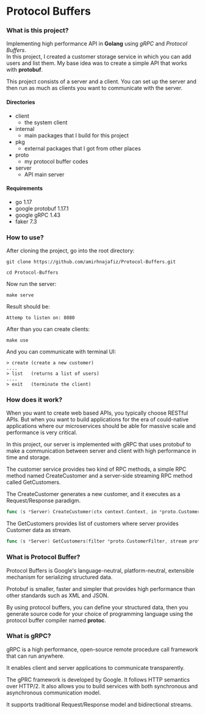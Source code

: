 # Protocol Buffers

### What is this project?
Implementing high performance API in **Golang** using _gRPC_ and _Protocol Buffers_.<br />
In this project, I created a customer storage service in which you can add users and list them.
My base idea was to create a simple API that works with **protobuf**.

This project consists of a server and a client. You can set up the server and then run
as much as clients you want to communicate with the server.

#### Directories
- client
  - the system client 
- internal
  - main packages that I build for this project
- pkg
  - external packages that I got from other places
- proto
  - my protocol buffer codes
- server
  - API main server

#### Requirements
- go 1.17
- google protobuf 1.17.1
- google gRPC 1.43
- faker 7.3

### How to use?
After cloning the project, go into the root directory:
```shell
git clone https://github.com/amirhnajafiz/Protocol-Buffers.git
```

```shell
cd Protocol-Buffers
```

Now run the server:
```shell
make serve
```

Result should be:
```shell
Attemp to listen on: 8080
```

After than you can create clients:
```shell
make use
```

And you can communicate with terminal UI:
```shell
> create (create a new customer)
....
> list   (returns a list of users)
....
> exit   (terminate the client)
```

### How does it work?
When you want to create web based APIs, you typically choose RESTful APIs.
But when you want to build applications for the era of could-native applications
where our microservices should be able for massive scale and performance is very critical.

In this project, our server is implemented with gRPC that uses protobuf to 
make a communication between server and client with high performance in time
and storage.

The customer service provides two kind of RPC methods, a simple RPC
method named CreateCustomer and a server-side streaming RPC method
called GetCustomers.

The CreateCustomer generates a new customer, and it executes as a Request/Response paradigm.
```go
func (s *Server) CreateCustomer(ctx context.Context, in *proto.CustomerRequest) (*proto.CustomerResponse, error)
```

The GetCustomers provides list of customers where server provides Customer 
data as stream.
```go 
func (s *Server) GetCustomers(filter *proto.CustomerFilter, stream proto.Customer_GetCustomersServer) error
```

### What is Protocol Buffer?
Protocol Buffers is Google's language-neutral, platform-neutral, extensible
mechanism for serializing structured data.

Protobuf is smaller, faster and simpler that provides high performance
than other standards such as XML and JSON.

By using protocol buffers, you can define your structured data,
then you generate source code for your choice of programming language using the 
protocol buffer compiler named **protoc**.

### What is gRPC?
gRPC is a high performance, open-source remote procedure call framework
that can run anywhere.

It enables client and server applications to communicate transparently.

The gPRC framework is developed by Google. It follows HTTP semantics
over HTTP/2. It also allows you to build services with both
synchronous and asynchronous communication model.

It supports traditional Request/Response model and bidirectional streams.
